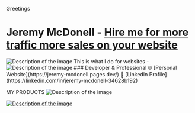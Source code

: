 Greetings
# Jeremy McDonell - <a href="https://rankboost.pro" target="_blank">Hire me for more traffic more sales on your website</a>
<img src="https://rankboost.pro/wp-content/uploads/2025/02/jer-blackhat-.jpg" alt="Description of the image">
This is what I do for websites - 
<img src="https://rankboost.pro/wp-content/uploads/2025/02/total-vegas-results-.jpg" alt="Description of the image">
### Developer & Professional
🌐 [Personal Website](https://jeremy-mcdonell.pages.dev/)  
💼 [LinkedIn Profile](https://linkedin.com/in/jeremy-mcdonell-34628b192)

MY PRODUCTS 
<img src="https://rankboost.pro/wp-content/uploads/2025/02/screenshot-1old.png" alt="Description of the image">

<a href="https://payhip.com/b/upYw6" target="_blank">
    <img src="https://rankboost.pro/wp-content/uploads/2025/02/chat-embed-pro-4.jpg" alt="Description of the image">
</a>
